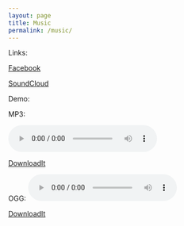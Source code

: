 ```yaml
---
layout: page
title: Music
permalink: /music/
---
```


Links:

<a href="https://www.facebook.com/McQuenJazz/">Facebook</a>

<a href="https://soundcloud.com/mcquenmusic">SoundCloud</a>

Demo:

MP3:

<audio controls="controls" id="currentSong" src="https://archive.org/download/RyanPCMcQuenJazzDemo/Ryan_PC_McQuen_jazz_please--2017.mp3">Your browser does not support the <code>audio</code> element.  :^(</audio>

<a href="https://archive.org/download/RyanPCMcQuenJazzDemo/Ryan_PC_McQuen_jazz_please--2017.mp3" download>DownloadIt</a>

OGG:
<audio controls="controls" id="currentSong" src="https://archive.org/download/RyanPCMcQuenJazzDemo/Ryan_PC_McQuen_jazz_please--2017.ogg">Your browser does not support the <code>audio</code> element.  :^(</audio>

<a href="https://archive.org/download/RyanPCMcQuenJazzDemo/Ryan_PC_McQuen_jazz_please--2017.ogg" download>DownloadIt</a>
